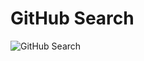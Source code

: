 # GitHub Search

<a href="https://api-github-dev-brown.vercel.app/" target="_black"></a>
<img src="./assets/image/search.jpeg" alt="GitHub Search" />